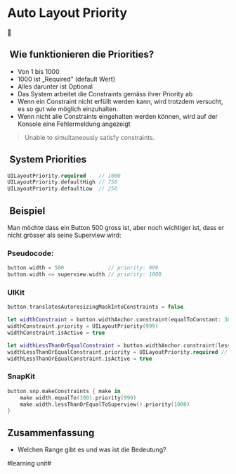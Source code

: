 # Auto Layout Priority
🥇

##  Wie funktionieren die Priorities?

- Von 1 bis 1000
- 1000 ist „Required“ (default Wert)
- Alles darunter ist Optional
- Das System arbeitet die Constraints gemäss ihrer Priority ab
- Wenn ein Constraint nicht erfüllt werden kann, wird trotzdem versucht, es so gut wie möglich einzuhalten.
- Wenn nicht alle Constraints eingehalten werden können, wird auf der Konsole eine Fehlermeldung angezeigt

> Unable to simultaneously satisfy constraints.

##  System Priorities

```swift
UILayoutPriority.required    // 1000
UILayoutPriority.defaultHigh // 750
UILayoutPriority.defaultLow  // 250
```

##  Beispiel

Man möchte dass ein Button 500 gross ist, aber noch wichtiger ist, dass er nicht grösser als seine Superview wird:

### Pseudocode:

```swift
button.width = 500              // priority: 999
button.width <= superview.width // priority: 1000
```

### UIKit
```swift
button.translatesAutoresizingMaskIntoConstraints = false

let widthConstraint = button.widthAnchor.constraint(equalToConstant: 300)
widthConstraint.priority = UILayoutPriority(999)
widthConstraint.isActive = true

let widthLessThanOrEqualConstraint = button.widthAnchor.constraint(lessThanOrEqualTo: superview.widthAnchor)
widthLessThanOrEqualConstraint.priority = UILayoutPriority.required // = 1000
widthLessThanOrEqualConstraint.isActive = true
```

### SnapKit

```swift
button.snp.makeConstraints { make in
    make.width.equalTo(300).priority(999)
    make.width.lessThanOrEqualToSuperview().priority(1000)
}
```

## Zusammenfassung
- Welchen Range gibt es und was ist die Bedeutung?

#learning unit#